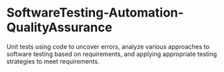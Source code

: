 # SoftwareTesting-Automation-QualityAssurance
Unit tests using code to uncover errors, analyze various approaches to software testing based on requirements, and applying appropriate testing strategies to meet requirements.
